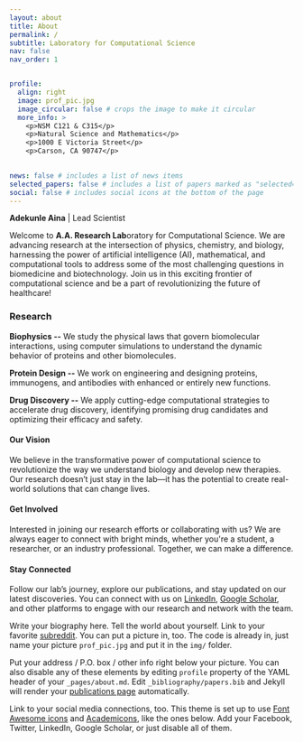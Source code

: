 ```yaml
---
layout: about
title: About
permalink: /
subtitle: Laboratory for Computational Science
nav: false
nav_order: 1


profile:
  align: right
  image: prof_pic.jpg
  image_circular: false # crops the image to make it circular
  more_info: >
    <p>NSM C121 & C315</p>
    <p>Natural Science and Mathematics</p>
    <p>1000 E Victoria Street</p> 
    <p>Carson, CA 90747</p>
  

news: false # includes a list of news items
selected_papers: false # includes a list of papers marked as "selected={true}"
social: false # includes social icons at the bottom of the page
---
```

**Adekunle Aina** | Lead Scientist


Welcome to **A.A. Research Lab**oratory for Computational Science. We are advancing research at the intersection of physics, chemistry, and biology, harnessing the power of artificial intelligence (AI), mathematical, and computational tools to address some of the most challenging questions in biomedicine and biotechnology. Join us in this exciting frontier of computational science and be a part of revolutionizing the future of healthcare!


### Research

**Biophysics --** We study the physical laws that govern biomolecular interactions, using computer simulations to understand the dynamic behavior of proteins and other biomolecules.

**Protein Design --** We work on engineering and designing proteins, immunogens, and antibodies with enhanced or entirely new functions.

**Drug Discovery --** We apply cutting-edge computational strategies to accelerate drug discovery, identifying promising drug candidates and optimizing their efficacy and safety.


#### Our Vision

We believe in the transformative power of computational science to revolutionize the way we understand biology and develop new therapies. Our research doesn’t just stay in the lab—it has the potential to create real-world solutions that can change lives.

#### Get Involved

Interested in joining our research efforts or collaborating with us? We are always eager to connect with bright minds, whether you're a student, a researcher, or an industry professional. Together, we can make a difference.

#### Stay Connected

Follow our lab’s journey, explore our publications, and stay updated on our latest discoveries. You can connect with us on [LinkedIn](https://linkedin.com), [Google Scholar](https://scholar.google.com), and other platforms to engage with our research and network with the team.

Write your biography here. Tell the world about yourself. Link to your favorite [subreddit](http://reddit.com). You can put a picture in, too. The code is already in, just name your picture `prof_pic.jpg` and put it in the `img/` folder.

Put your address / P.O. box / other info right below your picture. You can also disable any of these elements by editing `profile` property of the YAML header of your `_pages/about.md`. Edit `_bibliography/papers.bib` and Jekyll will render your [publications page](/al-folio/publications/) automatically.

Link to your social media connections, too. This theme is set up to use [Font Awesome icons](https://fontawesome.com/) and [Academicons](https://jpswalsh.github.io/academicons/), like the ones below. Add your Facebook, Twitter, LinkedIn, Google Scholar, or just disable all of them.
